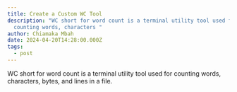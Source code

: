 ```yaml
---
title: Create a Custom WC Tool
description: "WC short for word count is a terminal utility tool used for
  counting words, characters "
author: Chiamaka Mbah
date: 2024-04-20T14:28:00.000Z
tags:
  - post
---
```

WC short for word count is a terminal utility tool used for counting words, characters, bytes, and lines in a file. 

